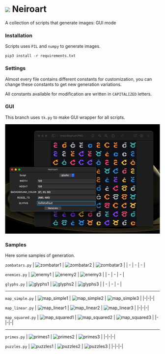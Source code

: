 # <img src="img/logo.png" style="width: 1ch; image-rendering: pixelated"> Neiroart
A collection of scripts that generate images: GUI mode

### Installation
Scripts uses `PIL` and `numpy` to generate images.

```
pip3 install -r requirements.txt
```

### Settings
Almost every file contains different constants for customization, you can change these constants to get new generation variations. 

All constants available for modification are written in `CAPITALIZED` letters.

### GUI
This branch uses `tk.py` to make GUI wrapper for all scripts.

![GUI](img/GUI.png)

### Samples
Here some samples of generation.

`zombatars.py`
| ![zombatar1](img/zombatar1.png) | ![zombatar2](img/zombatar2.png) | ![zombatar3](img/zombatar3.png) |
| - | - | - |

`enemies.py`
| ![enemy1](img/enemy1.png) | ![enemy2](img/enemy2.png) | ![enemy3](img/enemy3.png) |
| - | - | - |

`glyphs.py`
| ![glyphs1](img/glyphs1.png) | ![glyphs2](img/glyphs2.png) | ![glyphs3](img/glyphs3.png) |
| - | - | - |

---

`map_simple.py`
| ![map_simple1](img/map_simple1.png) | ![map_simple2](img/map_simple2.png) | ![map_simple3](img/map_simple3.png) |
|-|-|-|

`map_linear.py`
| ![map_linear1](img/map_linear1.png) | ![map_linear2](img/map_linear2.png) | ![map_linear3](img/map_linear3.png) |
|-|-|-|

`map_squared.py`
| ![map_squared1](img/map_squared1.png) | ![map_squared2](img/map_squared2.png) | ![map_squared3](img/map_squared3.png) |
|-|-|-|

---
`primes.py`
| ![primes1](img/primes1.png) | ![primes2](img/primes2.png) | ![primes3](img/primes3.png) |
|-|-|-|

`puzzles.py`
| ![puzzles1](img/puzzles1.png) | ![puzzles2](img/puzzles2.png) | ![puzzles3](img/puzzles3.png) |
|-|-|-|
